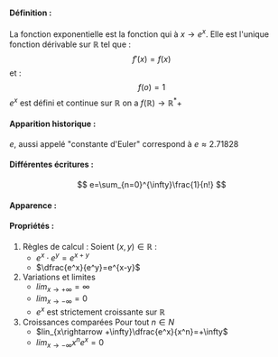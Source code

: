 #### Définition :
La fonction exponentielle est la fonction qui à $x\rightarrow e^x$.
Elle est l'unique fonction dérivable sur $\mathbb R$ tel que : 
$$
f'(x)=f(x)
$$ et : 
$$
f(o)=1
$$ $e^x$ est défini et continue sur $\mathbb R$ on a $f(\mathbb R)\rightarrow\mathbb R^*+$ 
#### Apparition historique : 
$e$, aussi appelé "constante d'Euler" correspond à $e\approx 2.71828$ 
#### Différentes écritures :
$$
e=\sum_{n=0}^{\infty}\frac{1}{n!}
$$
#### Apparence :

#### Propriétés : 
1. Règles de calcul :
	Soient $(x,y)\in\mathbb R$ :
	- $e^x\cdot e^y=e^{x+y}$ 
	- $\dfrac{e^x}{e^y}=e^{x-y}$ 
2. Variations et limites 
	- $lim_{x\rightarrow +\infty}=\infty$
	- $lim_{x\rightarrow -\infty}=0$ 
	- $e^x$ est strictement croissante sur $\mathbb R$
3. Croissances comparées 
	Pour tout $n\in N$ 
	- $lin_{x\rightarrow +\infty}\dfrac{e^x}{x^n}=+\infty$ 
	- $lim_{x\rightarrow -\infty}x^ne^x=0$ 